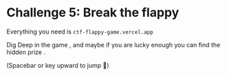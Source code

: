 # Challenge 5: Break the flappy

Everything you need is `ctf-flappy-game.vercel.app`

Dig Deep in the game , and maybe if you are lucky enough you can find the hidden prize .

(Spacebar or key upward to jump 👀)
